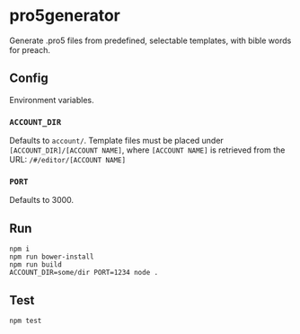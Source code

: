 # pro5generator

Generate .pro5 files from predefined, selectable templates, 
with bible words for preach.

## Config
Environment variables.

### `ACCOUNT_DIR`
Defaults to `account/`. Template files must be placed 
under `[ACCOUNT_DIR]/[ACCOUNT NAME]`, where `[ACCOUNT NAME]` 
is retrieved from the URL: `/#/editor/[ACCOUNT NAME]`

### `PORT`
Defaults to 3000.


## Run

```
npm i
npm run bower-install
npm run build
ACCOUNT_DIR=some/dir PORT=1234 node .
```


## Test

```
npm test
```
